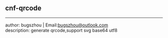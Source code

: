 ## cnf-qrcode
----------------------------
author: bugszhou | Email:bugszhou@outlook.com <br>
description: generate qrcode,support svg base64 utf8
